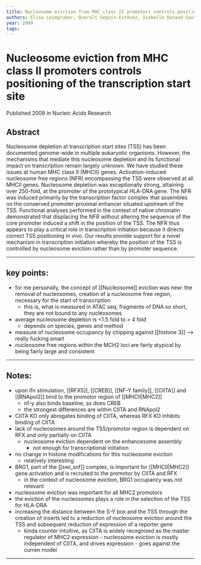 ```yaml
---
title: Nucleosome eviction from MHC class II promoters controls positioning of the transcription start site
authors: Elisa Leimgruber, Queralt Seguín-Estévez, Isabelle Dunand-Sauthier, Natalia Rybtsova, Christoph D. Schmid, Giovanna Ambrosini, Philipp Bucher, Walter Reith
year: 2009
tags:
---
```

# Nucleosome eviction from MHC class II promoters controls positioning of the transcription start site   
Published 2009 in Nucleic Acids Research


## Abstract
 
 Nucleosome depletion at transcription start sites (TSS) has been documented genome-wide in multiple eukaryotic organisms. However, the mechanisms that mediate this nucleosome depletion and its functional impact on transcription remain largely unknown. We have studied these issues at human MHC class II (MHCII) genes. Activation-induced nucleosome free regions (NFR) encompassing the TSS were observed at all MHCII genes. Nucleosome depletion was exceptionally strong, attaining over 250-fold, at the promoter of the prototypical HLA-DRA gene. The NFR was induced primarily by the transcription factor complex that assembles on the conserved promoter-proximal enhancer situated upstream of the TSS. Functional analyses performed in the context of native chromatin demonstrated that displacing the NFR without altering the sequence of the core promoter induced a shift in the position of the TSS. The NFR thus appears to play a critical role in transcription initiation because it directs correct TSS positioning in vivo. Our results provide support for a novel mechanism in transcription initiation whereby the position of the TSS is controlled by nucleosome eviction rather than by promoter sequence.


---
## key points:
- for me personally, the concept of [[Nucleosome]] eviction was new: the removal of nucleosomes, creation of a nucleosome free region, necessary for the start of transcription
	- this is, what is measured in ATAC seq, fragments of DNA so short, they are not bound to any nucleosomes
 - average nucleosome depletion is <1.5 fold to > 4 fold
	- depends on species, genes and method 
- measure of nucleosome occupancy by chipping against [[histone 3]] --> really fucking smart
- nucleosome free regions within the MCH2 loci are fairly atypical by being fairly large and consistent

---


## Notes: 
- upon ifn stimulation, [[RFX5]], [[CREB]], [[NF-Y family]], [[CIITA]] and [[RNApol2]] bind to the promotor region of [[MHCII|MHC2]]
	- nf-y also binds baseline, as does CREB
	- the strongest differences are within CIITA and RNApol2
- CIITA KO only abrogates binding of CIITA, whereas RFX KO inhibits binding of CIITA
- lack of nucleosomes around the TSS/promotor region is dependent on RFX and only partially on CIITA
	- nucleosome eviction dependent on the enhancesome assembly 
		- not enough for transcriptional initiation
-  no change in histone modifications for this nucleosome eviction
	- relatively interesting 
- BRG1, part of the [[swi_snf]] complex, is important for [[MHCII|MHC2]] gene activation and is recruited to the promotor by CIITA and RFX 
	- in the context of nucleosome eviction, BRG1 occupancy was not relevant
- nucleosome eviction was important for all MHC2 promotors
- the eviction of the nucleosomes plays a role in the selection of the TSS for HLA-DRA 
- increasing the distance between the S-Y box and the TSS through the creation of inserts led to a reduction of nucleosome eviction around the TSS and subsequent reduction of expression of a reporter gene 
	- kinda counter intuitive, as CIITA is widely recognised as the master regulator of MHC2 expression - nucleosome eviction is mostly independent of CIITA, and drives expression - goes against the curren model 

---